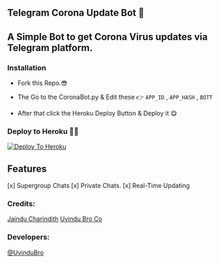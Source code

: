 ## Telegram Corona Update Bot 🦠

## A Simple Bot to get Corona Virus updates via Telegram platform.

### Installation

* Fork this Repo.😎

* The Go to the CoronaBot.py & Edit these 👉
                       ```APP_ID``` , ```APP_HASH``` , ```BOTT```
                       
* After that click the Heroku Deploy Button & Deploy it 😋


### Deploy to Heroku 🏃‍♂

[![Deploy To Heroku](https://www.herokucdn.com/deploy/button.svg)](https://heroku.com/deploy?template=https://github.com/UvinduBro/Corona-Update-Bot)


## Features
  [x] Supergroup Chats
  [x] Private Chats.
  [x] Real-Time Updating

### Credits:

  [Jaindu Charindith](https://github.com/jaindu)
  [Uvindu Bro Co](https://github.com/UvinduBroCo)

### Developers:

  [@UvinduBro](https://t.me/Uvindu_Bro)

